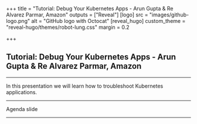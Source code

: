 +++
title = "Tutorial: Debug Your Kubernetes Apps - Arun Gupta & Re Alvarez Parmar, Amazon"
outputs = ["Reveal"]
[logo]
src = "images/github-logo.png"
alt = "GitHub logo with Octocat"
[reveal_hugo]
custom_theme = "reveal-hugo/themes/robot-lung.css"
margin = 0.2

+++

## Tutorial: Debug Your Kubernetes Apps - Arun Gupta & Re Alvarez Parmar, Amazon


---

In this presentation we will learn how to troubleshoot Kubernetes applications. 

---

Agenda slide

---
